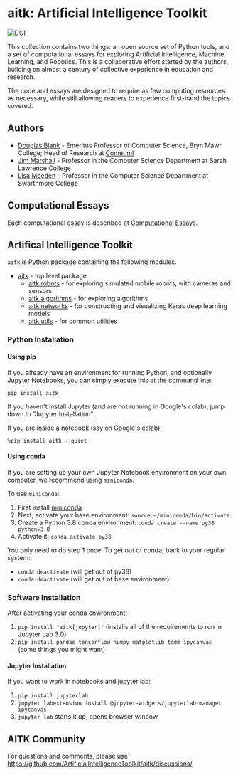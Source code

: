 # aitk: Artificial Intelligence Toolkit

[![DOI](https://zenodo.org/badge/339135763.svg)](https://zenodo.org/badge/latestdoi/339135763)

This collection contains two things: an open source set of Python tools, and a set of computational essays for exploring Artificial Intelligence, Machine Learning, and Robotics. This is a collaborative effort started by the authors, building on almost a century of collective experience in education and research.

The code and essays are designed to require as few computing resources as necessary, while still allowing readers to experience first-hand the topics covered.

## Authors

* [Douglas Blank](https://github.com/dsblank/) - Emeritus Professor of Computer Science, Bryn Mawr College; Head of Research at [Comet.ml](https://comet.ml/)
* [Jim Marshall](http://science.slc.edu/~jmarshall/) - Professor in the Computer Science Department at Sarah Lawrence College
* [Lisa Meeden](https://www.cs.swarthmore.edu/~meeden/) - Professor in the Computer Science Department at Swarthmore College

## Computational Essays

Each computational essay is described at [Computational Essays](https://github.com/ArtificialIntelligenceToolkit/aitk/blob/master/ComputationalEssays.md).

## Artifical Intelligence Toolkit

`aitk` is Python package containing the following modules.

* [aitk]() - top level package
  * [aitk.robots](https://github.com/ArtificialIntelligenceToolkit/aitk/tree/master/docs/robots) - for exploring simulated mobile robots, with cameras and sensors
  * [aitk.algorithms](https://github.com/ArtificialIntelligenceToolkit/aitk/tree/master/docs/algorithms/) - for exploring algorithms
  * [aitk.networks](https://github.com/ArtificialIntelligenceToolkit/aitk/tree/master/docs/networks/) - for constructing and visualizing Keras deep learning models
  * [aitk.utils](https://github.com/ArtificialIntelligenceToolkit/aitk/tree/master/docs/utils/) - for common utilities

### Python Installation

#### Using pip

If you already have an environment for running Python, and optionally
Jupyter Notebooks, you can simply execute this at the command line:

```
pip install aitk
```

If you haven't install Jupyter (and are not running in Google's
colab), jump down to "Jupyter Installation".

If you are inside a notebook (say on Google's colab):

```
%pip install aitk --quiet
```

#### Using conda

If you are setting up your own Jupyter Notebook environment on your
own computer, we recommend using `miniconda`.

To use `miniconda`:

1. First install [miniconda](https://docs.conda.io/projects/conda/en/latest/user-guide/install/index.html)
2. Next, activate your base environment: `source ~/miniconda/bin/activate`
3. Create a Python 3.8 conda environment: `conda create --name py38 python=3.8`
4. Activate it: `conda activate py38`

You only need to do step 1 once. To get out of conda, back to your regular system:

* `conda deactivate` (will get out of py38)
* `conda deactivate` (will get out of base environment)

### Software Installation

After activating your conda environment:

1. `pip install "aitk[jupyter]"` (installs all of the requirements to run in Jupyter Lab 3.0)
2. `pip install pandas tensorflow numpy matplotlib tqdm ipycanvas` (some things you might want)

#### Jupyter Installation

If you want to work in notebooks and jupyter lab:

1. `pip install jupyterlab`
2. `jupyter labextension install @jupyter-widgets/jupyterlab-manager ipycanvas`
3. `jupyter lab` starts it up, opens browser window

## AITK Community

For questions and comments, please use https://github.com/ArtificialIntelligenceToolkit/aitk/discussions/
